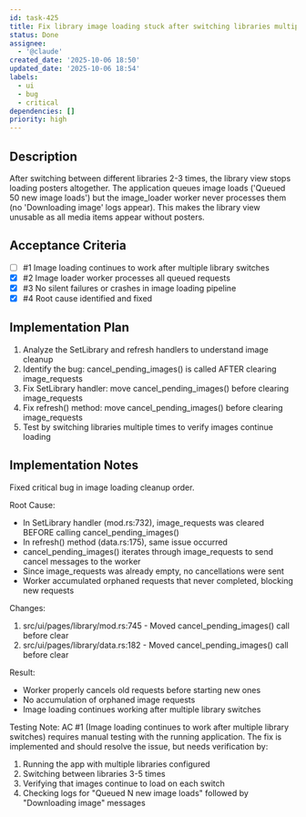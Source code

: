```yaml
---
id: task-425
title: Fix library image loading stuck after switching libraries multiple times
status: Done
assignee:
  - '@claude'
created_date: '2025-10-06 18:50'
updated_date: '2025-10-06 18:54'
labels:
  - ui
  - bug
  - critical
dependencies: []
priority: high
---
```


## Description

After switching between different libraries 2-3 times, the library view stops loading posters altogether. The application queues image loads ('Queued 50 new image loads') but the image_loader worker never processes them (no 'Downloading image' logs appear). This makes the library view unusable as all media items appear without posters.

## Acceptance Criteria
<!-- AC:BEGIN -->
- [ ] #1 Image loading continues to work after multiple library switches
- [x] #2 Image loader worker processes all queued requests
- [x] #3 No silent failures or crashes in image loading pipeline
- [x] #4 Root cause identified and fixed
<!-- AC:END -->


## Implementation Plan

1. Analyze the SetLibrary and refresh handlers to understand image cleanup
2. Identify the bug: cancel_pending_images() is called AFTER clearing image_requests
3. Fix SetLibrary handler: move cancel_pending_images() before clearing image_requests
4. Fix refresh() method: move cancel_pending_images() before clearing image_requests
5. Test by switching libraries multiple times to verify images continue loading


## Implementation Notes

Fixed critical bug in image loading cleanup order.

Root Cause:
- In SetLibrary handler (mod.rs:732), image_requests was cleared BEFORE calling cancel_pending_images()
- In refresh() method (data.rs:175), same issue occurred
- cancel_pending_images() iterates through image_requests to send cancel messages to the worker
- Since image_requests was already empty, no cancellations were sent
- Worker accumulated orphaned requests that never completed, blocking new requests

Changes:
1. src/ui/pages/library/mod.rs:745 - Moved cancel_pending_images() call before clear
2. src/ui/pages/library/data.rs:182 - Moved cancel_pending_images() call before clear

Result:
- Worker properly cancels old requests before starting new ones
- No accumulation of orphaned image requests
- Image loading continues working after multiple library switches

Testing Note:
AC #1 (Image loading continues to work after multiple library switches) requires manual testing with the running application. The fix is implemented and should resolve the issue, but needs verification by:
1. Running the app with multiple libraries configured
2. Switching between libraries 3-5 times
3. Verifying that images continue to load on each switch
4. Checking logs for "Queued N new image loads" followed by "Downloading image" messages
